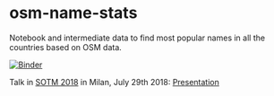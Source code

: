 # osm-name-stats

Notebook and intermediate data to find most popular names in all the countries based on OSM data.

[![Binder](https://mybinder.org/badge.svg)](https://mybinder.org/v2/gh/jaakla/osm-name-stats/master)

Talk in [SOTM 2018](https://2018.stateofthemap.org/) in Milan, July 29th 2018: [Presentation](https://docs.google.com/presentation/d/13EvWy_V2_jFAWUs7K5MQCZ6nqsvVe2a6LGDpmUk3iiQ/edit?usp=sharing)
